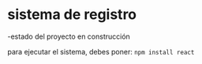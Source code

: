 <h1>sistema de registro</h1>

-estado del proyecto en construcción

para ejecutar el sistema, debes poner:
 ```npm install react```
